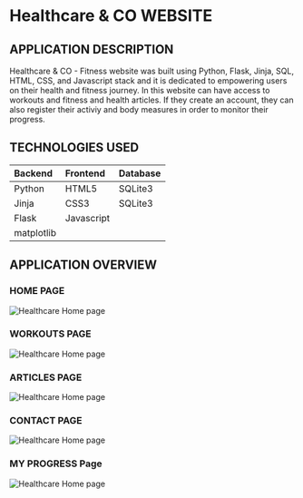 # Healthcare & CO WEBSITE

## APPLICATION DESCRIPTION
Healthcare & CO - Fitness website was built using Python, Flask, Jinja, SQL, HTML, CSS, and Javascript stack and it is dedicated to empowering users on their health and fitness journey.
In this website can have access to workouts and fitness and health articles. If they create an account, they can also register their activiy and body measures in order to monitor their progress.

## TECHNOLOGIES USED
| Backend                  | Frontend     | Database   |
| :---                     |  :---        |  :---      |
| Python                   | HTML5        | SQLite3    |
| Jinja                    | CSS3         | SQLite3    |
| Flask                    | Javascript   |            |
| matplotlib               |              |            |


## APPLICATION OVERVIEW
### HOME PAGE
<img alt="Healthcare Home page" style="max-width: 100%;" src="https://github.com/Joanarfc/healthcare-website/assets/36134456/4f51e027-211a-4c93-b8c4-d8a28cb3a18f">

### WORKOUTS PAGE
<img alt="Healthcare Home page" style="max-width: 100%;" src="https://github.com/Joanarfc/healthcare-website/assets/36134456/7bf341ce-3d35-4aa8-bf10-9df18d414ada">

### ARTICLES PAGE
<img alt="Healthcare Home page" style="max-width: 100%;" src="https://github.com/Joanarfc/healthcare-website/assets/36134456/b73d18d2-8848-49e7-b3c0-aefa478bacba">

### CONTACT PAGE
<img alt="Healthcare Home page" style="max-width: 100%;" src="https://github.com/Joanarfc/healthcare-website/assets/36134456/2f551efc-58f3-43d9-9d09-9edfb785e89f">

### MY PROGRESS Page
<img alt="Healthcare Home page" style="max-width: 100%;" src="https://github.com/Joanarfc/healthcare-website/assets/36134456/497f68dc-808a-4abd-9e42-1497eb385184">
